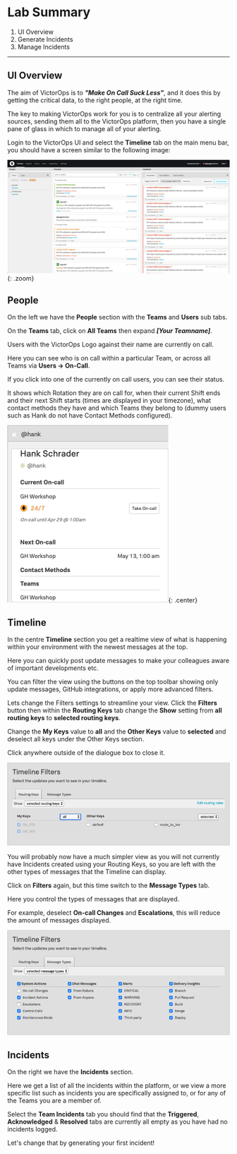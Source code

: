 # Lab Summary

1. UI Overview
2. Generate Incidents
3. Manage Incidents

---

## UI Overview

The aim of VictorOps is to _**"Make On Call Suck Less"**_, and it does this by getting the critical data, to the right people, at the right time.

The key to making VictorOps work for you is to centralize all your alerting sources, sending them all to the VictorOps platform, then you have a single pane of glass in which to manage all of your alerting.

Login to the VictorOps UI and select the **Timeline** tab on the main menu bar, you should have a screen similar to the following image:

![VictorOps UI](../../images/victorops/m7-vo-ui.png){: .zoom}

## People

On the left we have the **People** section with the **Teams** and **Users** sub tabs.

On the **Teams** tab, click on **All Teams** then expand _**[Your Teamname]**_.

Users with the VictorOps Logo against their name are currently on call.

Here you can see who is on call within a particular Team, or across all Teams via **Users → On-Call**.

If you click into one of the currently on call users, you can see their status.

It shows which Rotation they are on call for, when their current Shift ends and their next Shift starts (times are displayed in your timezone), what contact methods they have and which Teams they belong to (dummy users such as Hank do not have Contact Methods configured).

![User Detail](../../images/victorops/m7-user-detail.png){: .center}

## Timeline

In the centre **Timeline** section you get a realtime view of what is happening within your environment with the newest messages at the top.

Here you can quickly post update messages to make your colleagues aware of important developments etc.

You can filter the view using the buttons on the top toolbar showing only update messages, GitHub integrations, or apply more advanced filters.

Lets change the Filters settings to streamline your view. Click the **Filters** button then within the **Routing Keys** tab change the **Show** setting from **all routing keys** to **selected routing keys**.

Change the **My Keys** value to **all** and the **Other Keys** value to **selected** and deselect all keys under the Other Keys section.

Click anywhere outside of the dialogue box to close it.

![Timeline Filters](../../images/victorops/m7-timeline-filters.png)

You will probably now have a much simpler view as you will not currently have Incidents created using your Routing Keys, so you are left with the other types of messages that the Timeline can display.

Click on **Filters** again, but this time switch to the **Message Types** tab.

Here you control the types of messages that are displayed.

For example, deselect **On-call Changes** and **Escalations**, this will reduce the amount of messages displayed.

![Timeline Filters Message Types](../../images/victorops/m7-timeline-filters-message-types.png)

## Incidents

On the right we have the **Incidents** section.

Here we get a list of all the incidents within the platform, or we view a more specific list such as incidents you are specifically assigned to, or for any of the Teams you are a member of.

Select the **Team Incidents** tab you should find that the **Triggered**, **Acknowledged** & **Resolved** tabs are currently all empty as you have had no incidents logged.

Let's change that by generating your first incident!
